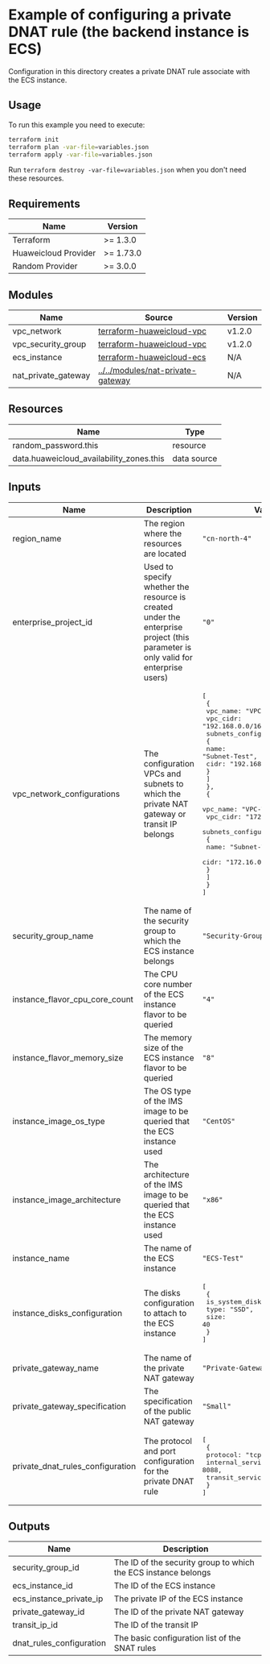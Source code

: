 # Example of configuring a private DNAT rule (the backend instance is ECS)

Configuration in this directory creates a private DNAT rule associate with the ECS instance.

## Usage

To run this example you need to execute:

```bash
terraform init
terraform plan -var-file=variables.json
terraform apply -var-file=variables.json
```

Run `terraform destroy -var-file=variables.json` when you don't need these resources.

## Requirements

| Name | Version |
|------|---------|
| Terraform | >= 1.3.0 |
| Huaweicloud Provider | >= 1.73.0 |
| Random Provider | >= 3.0.0 |

## Modules

<!-- markdownlint-disable MD013 -->
| Name | Source | Version |
|------|--------|---------|
| vpc_network | [terraform-huaweicloud-vpc](https://github.com/terraform-huaweicloud-modules/terraform-huaweicloud-vpc) | v1.2.0 |
| vpc_security_group | [terraform-huaweicloud-vpc](https://github.com/terraform-huaweicloud-modules/terraform-huaweicloud-vpc) | v1.2.0 |
| ecs_instance | [terraform-huaweicloud-ecs](https://github.com/terraform-huaweicloud-modules/terraform-huaweicloud-ecs) | N/A |
| nat_private_gateway | [../../modules/nat-private-gateway](../../modules/nat-private-gateway/README.md) | N/A |
<!-- markdownlint-enable MD013 -->

## Resources

| Name | Type |
|------|------|
| random_password.this | resource |
| data.huaweicloud_availability_zones.this | data source |

## Inputs

<!-- markdownlint-disable MD013 -->
| Name | Description | Value |
|------|-------------|-------|
| region_name | The region where the resources are located | `"cn-north-4"` |
| enterprise_project_id | Used to specify whether the resource is created under the enterprise project (this parameter is only valid for enterprise users) | `"0"` |
| vpc_network_configurations | The configuration VPCs and subnets to which the private NAT gateway or transit IP belongs | <pre>[<br>  {<br>    vpc_name: "VPC-Test",<br>    vpc_cidr: "192.168.0.0/16",<br>    subnets_configuration: [<br>      {<br>        name: "Subnet-Test",<br>        cidr: "192.168.0.0/24"<br>      }<br>    ]<br>  },<br>  {<br>    vpc_name: "VPC-Transit-IP-Used",<br>    vpc_cidr: "172.16.0.0/16",<br>    subnets_configuration: [<br>      {<br>        name: "Subnet-Transit-IP-Used",<br>        cidr: "172.16.0.0/24"<br>      }<br>    ]<br>  }<br>]</pre> |
| security_group_name | The name of the security group to which the ECS instance belongs | `"Security-Group-Test"` |
| instance_flavor_cpu_core_count | The CPU core number of the ECS instance flavor to be queried | `"4"` |
| instance_flavor_memory_size | The memory size of the ECS instance flavor to be queried | `"8"` |
| instance_image_os_type | The OS type of the IMS image to be queried that the ECS instance used | `"CentOS"` |
| instance_image_architecture | The architecture of the IMS image to be queried that the ECS instance used | `"x86"` |
| instance_name | The name of the ECS instance | `"ECS-Test"` |
| instance_disks_configuration | The disks configuration to attach to the ECS instance | <pre>[<br>  {<br>    is_system_disk: true,<br>    type: "SSD",<br>    size: 40<br>  }<br>]</pre> |
| private_gateway_name | The name of the private NAT gateway | `"Private-Gateway-Test"` |
| private_gateway_specification | The specification of the public NAT gateway | `"Small"` |
| private_dnat_rules_configuration | The protocol and port configuration for the private DNAT rule | <pre>[<br>  {<br>    protocol: "tcp",<br>    internal_service_port: 8088,<br>    transit_service_port: 8088<br>  }<br>]</pre> |
<!-- markdownlint-enable MD013 -->

## Outputs

| Name | Description |
|------|-------------|
| security_group_id | The ID of the security group to which the ECS instance belongs |
| ecs_instance_id | The ID of the ECS instance |
| ecs_instance_private_ip | The private IP of the ECS instance |
| private_gateway_id | The ID of the private NAT gateway |
| transit_ip_id | The ID of the transit IP |
| dnat_rules_configuration | The basic configuration list of the SNAT rules |
